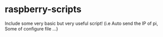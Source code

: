 # raspberry-scripts
Include some very basic but very useful script!  (i.e Auto send the IP of pi, Some of configure file ...) 

